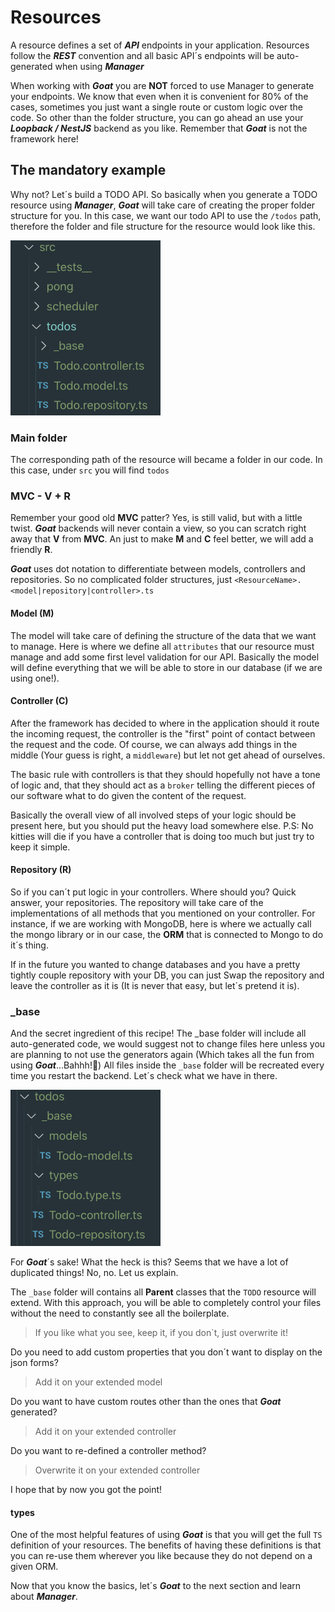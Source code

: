# Resources

A resource defines a set of **_API_** endpoints in your application. Resources follow the **_REST_** convention and all basic API´s endpoints will be auto-generated when using **_Manager_**

When working with **_Goat_** you are **NOT** forced to use Manager to generate your endpoints. We know that even when it is convenient for 80% of the cases, sometimes you just want a single route or custom logic over the code. So other than the folder structure, you can go ahead an use your **_Loopback / NestJS_** backend as you like. Remember that **_Goat_** is not the framework here!

## The mandatory example

Why not? Let´s build a TODO API.
So basically when you generate a TODO resource using **_Manager_**, **_Goat_** will take care of creating the proper folder structure for you. In this case, we want our todo API to use the `/todos` path, therefore the folder and file structure for the resource would look like this.

![alt text](imgs/TodoResource.png "Folder & files for TODO")

### Main folder

The corresponding path of the resource will became a folder in our code. In this case, under `src` you will find `todos`

### MVC - V + R

Remember your good old **MVC** patter? Yes, is still valid, but with a little twist. **_Goat_** backends will never contain a view, so you can scratch right away that **V** from **MVC**. An just to make **M** and **C** feel better, we will add a friendly **R**.

**_Goat_** uses dot notation to differentiate between models, controllers and repositories. So no complicated folder structures, just `<ResourceName>.<model|repository|controller>.ts`

#### Model (M)

The model will take care of defining the structure of the data that we want to manage. Here is where we define all `attributes` that our resource must manage and add some first level validation for our API. Basically the model will define everything that we will be able to store in our database (if we are using one!).

#### Controller (C)

After the framework has decided to where in the application should it route the incoming request, the controller is the "first" point of contact between the request and the code. Of course, we can always add things in the middle (Your guess is right, a `middleware`) but let not get ahead of ourselves.

The basic rule with controllers is that they should hopefully not have a tone of logic and, that they should act as a `broker` telling the different pieces of our software what to do given the content of the request.

Basically the overall view of all involved steps of your logic should be present here, but you should put the heavy load somewhere else. P.S: No kitties will die if you have a controller that is doing too much but just try to keep it simple.

#### Repository (R)

So if you can´t put logic in your controllers. Where should you? Quick answer, your repositories.
The repository will take care of the implementations of all methods that you mentioned on your controller. For instance, if we are working with MongoDB, here is where we actually call the mongo library or in our case, the **ORM** that is connected to Mongo to do it´s thing.

If in the future you wanted to change databases and you have a pretty tightly couple repository with your DB, you can just Swap the repository and leave the controller as it is (It is never that easy, but let´s pretend it is).

### \_base

And the secret ingredient of this recipe! The \_base folder will include all auto-generated code, we would suggest not to change files here unless you are planning to not use the generators again (Which takes all the fun from using **_Goat_**...Bahhh!🐐)
All files inside the `_base` folder will be recreated every time you restart the backend. Let´s check what we have in there.

![alt text](imgs/TodoResourceBase.png "Folder & files for Todo Base")

For **_Goat_**´s sake! What the heck is this? Seems that we have a lot of duplicated things! No, no. Let us explain.

The `_base` folder will contains all **Parent** classes that the `TODO` resource will extend. With this approach, you will be able to completely control your files without the need to constantly see all the boilerplate.

> If you like what you see, keep it, if you don`t, just overwrite it!

Do you need to add custom properties that you don´t want to display on the json forms?

> Add it on your extended model

Do you want to have custom routes other than the ones that **_Goat_** generated?

> Add it on your extended controller

Do you want to re-defined a controller method?

> Overwrite it on your extended controller

I hope that by now you got the point!

#### types

One of the most helpful features of using **_Goat_** is that you will get the full `TS` definition of your resources. The benefits of having these definitions is that you can re-use them wherever you like because they do not depend on a given ORM.

Now that you know the basics, let´s **_Goat_** to the next section and learn about **_Manager_**.
